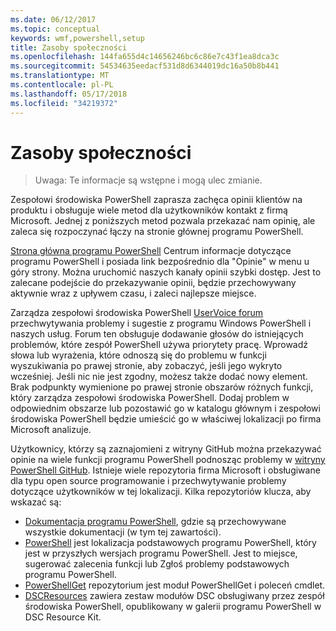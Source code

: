 ```yaml
---
ms.date: 06/12/2017
ms.topic: conceptual
keywords: wmf,powershell,setup
title: Zasoby społeczności
ms.openlocfilehash: 144fa655d4c14656246bc6c86e7c43f1ea8dca3c
ms.sourcegitcommit: 54534635eedacf531d8d6344019dc16a50b8b441
ms.translationtype: MT
ms.contentlocale: pl-PL
ms.lasthandoff: 05/17/2018
ms.locfileid: "34219372"
---
```

# <a name="community-resources"></a>Zasoby społeczności #
> Uwaga: Te informacje są wstępne i mogą ulec zmianie.

Zespołowi środowiska PowerShell zaprasza zachęca opinii klientów na produktu i obsługuje wiele metod dla użytkowników kontakt z firmą Microsoft.
Jednej z poniższych metod pozwala przekazać nam opinię, ale zaleca się rozpoczynać łączy na stronie głównej programu PowerShell.

[Strona główna programu PowerShell](https://microsoft.com/powershell) Centrum informacje dotyczące programu PowerShell i posiada link bezpośrednio dla "Opinie" w menu u góry strony.
Można uruchomić naszych kanały opinii szybki dostęp.
Jest to zalecane podejście do przekazywanie opinii, będzie przechowywany aktywnie wraz z upływem czasu, i zaleci najlepsze miejsce.

Zarządza zespołowi środowiska PowerShell [UserVoice forum](https://windowsserver.uservoice.com/forums/301869-powershell/) przechwytywania problemy i sugestie z programu Windows PowerShell i naszych usług.
Forum ten obsługuje dodawanie głosów do istniejących problemów, które zespół PowerShell używa priorytety pracę.
Wprowadź słowa lub wyrażenia, które odnoszą się do problemu w funkcji wyszukiwania po prawej stronie, aby zobaczyć, jeśli jego wykryto wcześniej.
Jeśli nic nie jest zgodny, możesz także dodać nowy element.
Brak podpunkty wymienione po prawej stronie obszarów różnych funkcji, który zarządza zespołowi środowiska PowerShell.
Dodaj problem w odpowiednim obszarze lub pozostawić go w katalogu głównym i zespołowi środowiska PowerShell będzie umieścić go w właściwej lokalizacji po firma Microsoft analizuje.

Użytkownicy, którzy są zaznajomieni z witryny GitHub można przekazywać opinie na wiele funkcji programu PowerShell podnosząc problemy w [witryny PowerShell GitHub](https://github.com/powershell).
Istnieje wiele repozytoria firma Microsoft i obsługiwane dla typu open source programowanie i przechwytywanie problemy dotyczące użytkowników w tej lokalizacji.
Kilka repozytoriów klucza, aby wskazać są:

* [Dokumentacja programu PowerShell](https://github.com/PowerShell/powershell-docs), gdzie są przechowywane wszystkie dokumentacji (w tym tej zawartości).
* [PowerShell](https://github.com/PowerShell/powershell) jest lokalizacja podstawowych programu PowerShell, który jest w przyszłych wersjach programu PowerShell.
Jest to miejsce, sugerować zalecenia funkcji lub Zgłoś problemy podstawowych programu PowerShell.
* [PowerShellGet](https://github.com/PowerShell/powershellget) repozytorium jest moduł PowerShellGet i poleceń cmdlet.
* [DSCResources](https://github.com/PowerShell/DscResources) zawiera zestaw modułów DSC obsługiwany przez zespół środowiska PowerShell, opublikowany w galerii programu PowerShell w DSC Resource Kit.
